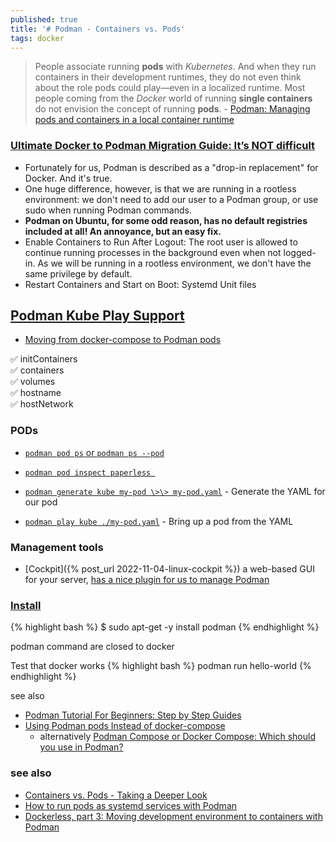 ```yaml
---
published: true
title: '# Podman - Containers vs. Pods'
tags: docker
---
```

> People associate running **pods** with _Kubernetes_. And when they run containers in their development runtimes, they do not even think about the role pods could play—even in a localized runtime.  Most people coming from the _Docker_ world of running **single containers** do not envision the concept of running **pods**. - [Podman: Managing pods and containers in a local container runtime](https://developers.redhat.com/blog/2019/01/15/podman-managing-containers-pods#)

### [Ultimate Docker to Podman Migration Guide: It’s NOT difficult](https://www.smarthomebeginner.com/docker-to-podman-migration-guide/)
- Fortunately for us, Podman is described as a "drop-in replacement" for Docker. And it's true.
- One huge difference, however, is that we are running in a rootless environment: we don't need to add our user to a Podman group, or use sudo when running Podman commands.
- **Podman on Ubuntu, for some odd reason, has no default registries included at all! An annoyance, but an easy fix.**
- Enable Containers to Run After Logout:  The root user is allowed to continue running processes in the background even when not logged-in. As we will be running in a rootless environment, we don't have the same privilege by default.
- Restart Containers and Start on Boot: Systemd Unit files

## [Podman Kube Play Support](https://docs.podman.io/en/latest/markdown/podman-kube-play.1.html#podman-kube-play-support)

- [Moving from docker-compose to Podman pods](https://www.redhat.com/sysadmin/compose-podman-pods)

✅ initContainers  
✅ containers  
✅ volumes  
✅ hostname  
✅ hostNetwork

### PODs

- [`podman pod ps` or `podman ps --pod`](https://www.redhat.com/sysadmin/container-information-podman)
- [`podman pod inspect paperless `](https://docs.podman.io/en/latest/markdown/podman-pod-inspect.1.html)

- [`podman generate kube my-pod \>\> my-pod.yaml`](https://www.redhat.com/sysadmin/compose-podman-pods#generate-the-yaml-for-our-pod) - Generate the YAML for our pod
- [`podman play kube ./my-pod.yaml`](https://www.redhat.com/sysadmin/compose-podman-pods) - Bring up a pod from the YAML

### Management tools
- [Cockpit]({% post_url 2022-11-04-linux-cockpit %}) a web-based GUI for your server, [ has a nice plugin for us to manage Podman ](https://www.smarthomebeginner.com/docker-to-podman-migration-guide/#Cockpit)

### [Install](https://podman.io/docs/installation)

{% highlight bash %}
$ sudo apt-get -y install podman
{% endhighlight %}

podman command are closed to docker

Test that docker works
{% highlight bash %}
podman run hello-world
{% endhighlight %}

see also
- [Podman Tutorial For Beginners: Step by Step Guides](https://devopscube.com/podman-tutorial-beginners/)
- [Using Podman pods Instead of docker-compose](https://www.mavjs.org/post/podman-pods-instead-of-docker-compose/)
	- alternatively [Podman Compose or Docker Compose: Which should you use in Podman?](https://www.redhat.com/sysadmin/podman-compose-docker-compose)

### see also
- [Containers vs. Pods - Taking a Deeper Look](https://iximiuz.com/en/posts/containers-vs-pods/)
- [How to run pods as systemd services with Podman](https://www.redhat.com/sysadmin/podman-run-pods-systemd-services)
- [Dockerless, part 3: Moving development environment to containers with Podman ](https://mkdev.me/posts/dockerless-part-3-moving-development-environment-to-containers-with-podman)
